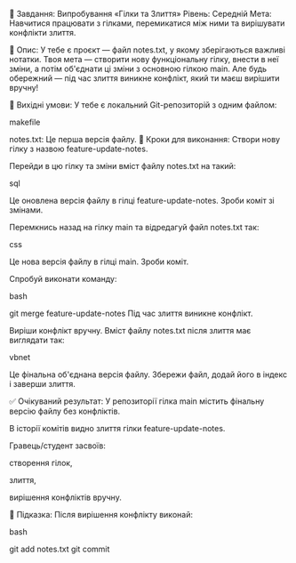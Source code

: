 🧪 Завдання: Випробування «Гілки та Злиття»
Рівень: Середній
Мета: Навчитися працювати з гілками, перемикатися між ними та вирішувати конфлікти злиття.

📜 Опис:
У тебе є проєкт — файл notes.txt, у якому зберігаються важливі нотатки. Твоя мета — створити нову функціональну гілку, внести в неї зміни, а потім об'єднати ці зміни з основною гілкою main. Але будь обережний — під час злиття виникне конфлікт, який ти маєш вирішити вручну!

📂 Вихідні умови:
У тебе є локальний Git-репозиторій з одним файлом:

makefile

notes.txt:
Це перша версія файлу.
🔧 Кроки для виконання:
Створи нову гілку з назвою feature-update-notes.

Перейди в цю гілку та зміни вміст файлу notes.txt на такий:

sql

Це оновлена версія файлу в гілці feature-update-notes.
Зроби коміт зі змінами.

Перемкнись назад на гілку main та відредагуй файл notes.txt так:

css

Це нова версія файлу в гілці main.
Зроби коміт.

Спробуй виконати команду:

bash

git merge feature-update-notes
Під час злиття виникне конфлікт.

Виріши конфлікт вручну. Вміст файлу notes.txt після злиття має виглядати так:

vbnet

Це фінальна об'єднана версія файлу.
Збережи файл, додай його в індекс і заверши злиття.

✅ Очікуваний результат:
У репозиторії гілка main містить фінальну версію файлу без конфліктів.

В історії комітів видно злиття гілки feature-update-notes.

Гравець/студент засвоїв:

створення гілок,

злиття,

вирішення конфліктів вручну.

🧠 Підказка:
Після вирішення конфлікту виконай:

bash

git add notes.txt
git commit
